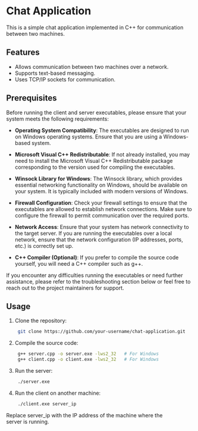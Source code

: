 # Chat Application

This is a simple chat application implemented in C++ for communication between two machines.

## Features

- Allows communication between two machines over a network.
- Supports text-based messaging.
- Uses TCP/IP sockets for communication.

## Prerequisites

Before running the client and server executables, please ensure that your system meets the following requirements:

- **Operating System Compatibility**: The executables are designed to run on Windows operating systems. Ensure that you are using a Windows-based system.

- **Microsoft Visual C++ Redistributable**: If not already installed, you may need to install the Microsoft Visual C++ Redistributable package corresponding to the version used for compiling the executables.

- **Winsock Library for Windows**: The Winsock library, which provides essential networking functionality on Windows, should be available on your system. It is typically included with modern versions of Windows.

- **Firewall Configuration**: Check your firewall settings to ensure that the executables are allowed to establish network connections. Make sure to configure the firewall to permit communication over the required ports.

- **Network Access**: Ensure that your system has network connectivity to the target server. If you are running the executables over a local network, ensure that the network configuration (IP addresses, ports, etc.) is correctly set up.

- **C++ Compiler (Optional)**: If you prefer to compile the source code yourself, you will need a C++ compiler such as g++.

If you encounter any difficulties running the executables or need further assistance, please refer to the troubleshooting section below or feel free to reach out to the project maintainers for support.

## Usage

1. Clone the repository:

   ```bash
    git clone https://github.com/your-username/chat-application.git

2. Compile the source code:

   ```bash
    g++ server.cpp -o server.exe -lws2_32   # For Windows
    g++ client.cpp -o client.exe -lws2_32   # For Windows

3. Run the server:

   ```bash
    ./server.exe

4. Run the client on another machine:

   ```bash
    ./client.exe server_ip
 Replace server_ip with the IP address of the machine where the server is running.
 
